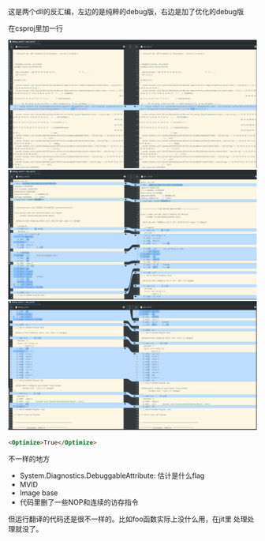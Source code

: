 这是两个dll的反汇编，左边的是纯粹的debug版，右边是加了优化的debug版 

在csproj里加一行

![image](../figure/1.png)
![image](../figure/2.png)
![image](../figure/3.png)

```html
<Optimize>True</Optimize>
```

不一样的地方 

* System.Diagnostics.DebuggableAttribute: 估计是什么flag 
* MVID
* Image base
* 代码里删了一些NOP和连续的访存指令 

但运行翻译的代码还是很不一样的。比如foo函数实际上没什么用，在jit里
处理处理就没了。
